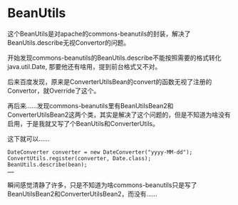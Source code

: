 # BeanUtils

这个BeanUtils是对apache的commons-beanutils的封装，解决了BeanUtils.describe无视Convertor的问题。

开始发现commons-beanutils的BeanUtils.describe不能按照需要的格式转化java.util.Date, 那要他还有啥用，提到前台格式又不对。

后来百度发现，原来是ConverterUtilsBean的convert的函数无视了注册的Convertor，就Override了这个。

再后来……发现commons-beanutils里有BeanUtilsBean2和ConverterUtilsBean2这两个类，其实是解决了这个问题的，但是不知道为啥没有启用，于是我就又写了个BeanUtils和ConverterUtils。

这下就可以……

	DateConverter converter = new DateConverter("yyyy-MM-dd");
	ConvertUtils.register(converter, Date.class);
	BeanUtils.describe(bean);
	……

瞬间感觉清静了许多，只是不知道为啥commons-beanutils只是写了BeanUtilsBean2和ConverterUtilsBean2，而没有……
